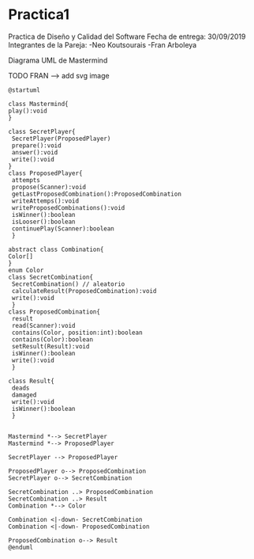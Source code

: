 # Practica1

Practica de Diseño y Calidad del Software 
Fecha de entrega: 30/09/2019
Integrantes de la Pareja:
  -Neo Koutsourais
  -Fran Arboleya
  
 Diagrama UML de Mastermind
 
 TODO FRAN --> add svg image
 
 
 ```PlantUML
 @startuml

class Mastermind{
 play():void
}

class SecretPlayer{
  SecretPlayer(ProposedPlayer)
  prepare():void 
  answer():void
  write():void
}
class ProposedPlayer{
  attempts
  propose(Scanner):void
  getLastProposedCombination():ProposedCombination
  writeAttemps():void
  writeProposedCombinations():void
  isWinner():boolean
  isLooser():boolean
  continuePlay(Scanner):boolean
  }

abstract class Combination{
Color[]
}
enum Color
class SecretCombination{
  SecretCombination() // aleatorio
  calculateResult(ProposedCombination):void
  write():void
  }
class ProposedCombination{
  result
  read(Scanner):void
  contains(Color, position:int):boolean
  contains(Color):boolean
  setResult(Result):void
  isWinner():boolean
  write():void
  }

class Result{
  deads
  damaged
  write():void
  isWinner():boolean
  }


Mastermind *--> SecretPlayer
Mastermind *--> ProposedPlayer

SecretPlayer --> ProposedPlayer

ProposedPlayer o--> ProposedCombination
SecretPlayer o--> SecretCombination

SecretCombination ..> ProposedCombination
SecretCombination ..> Result
Combination *--> Color

Combination <|-down- SecretCombination
Combination <|-down- ProposedCombination

ProposedCombination o--> Result
@enduml
```


